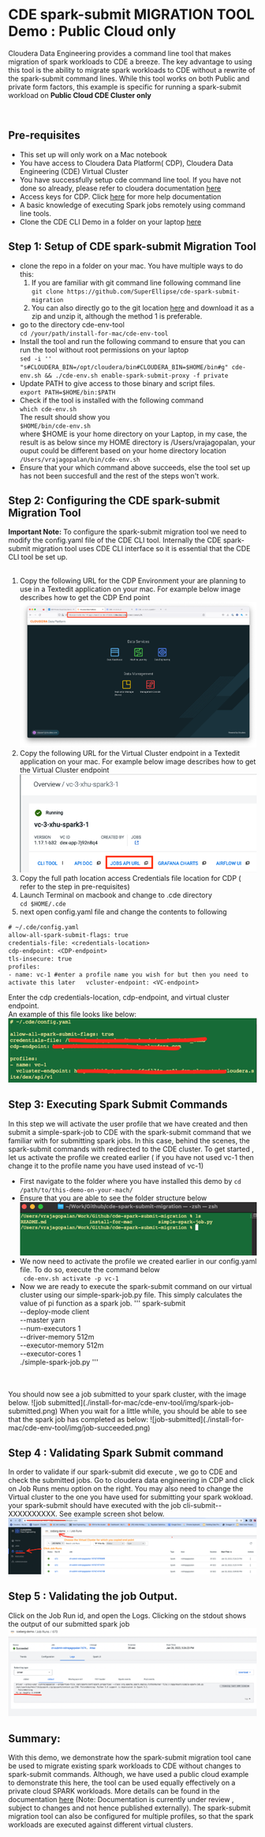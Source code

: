 # CDE spark-submit MIGRATION TOOL Demo : Public Cloud only

Cloudera Data Engineering provides a command line tool that makes migration of spark workloads to CDE a breeze. The key advantage to using this tool is the ability to migrate spark workloads to CDE without a rewrite of the spark-submit command lines. 
        While this tool works on both Public and private form factors, this example is specific for running a spark-submit workload on **Public Cloud CDE Cluster only** 

<br>

## Pre-requisites
- This set up will only work on a Mac notebook 
- You have access to Cloudera Data Platform( CDP), Cloudera Data Engineering (CDE) Virtual Cluster 
- You have successfully setup cde command line tool. If you have not done so already, please refer to  cloudera documentation [here](https://docs.cloudera.com/data-engineering/cloud/cli-access/topics/cde-cli.html)
- Access keys for CDP. Click [here](https://docs.cloudera.com/cdp-public-cloud/cloud/cli/topics/mc-cli-generating-an-api-access-key.html) for more help documentation
- A basic knowledge of executing Spark jobs remotely using command line tools. 
- Clone the CDE CLI Demo in a folder on your laptop [here]( https://github.com/pdefusco/CDE_CLI_demo )

## Step 1: Setup of CDE spark-submit Migration Tool 
- clone the repo in a folder on your mac. You have multiple ways to do this: 
    1)  If you are familiar with git command line  following command line <br>
`git clone https://github.com/SuperEllipse/cde-spark-submit-migration`
    2) You can also directly go to the git location [here](https://github.com/SuperEllipse/cde-spark-submit-migration) and download it as a zip and unzip it, although the method 1 is preferable. 
- go to the directory cde-env-tool <br>
`cd /your/path/install-for-mac/cde-env-tool`
- Install the tool and run the following command to ensure that you can run the tool without root permissions on your laptop<br>
`sed -i '' "s#CLOUDERA_BIN=/opt/cloudera/bin#CLOUDERA_BIN=$HOME/bin#g" cde-env.sh && ./cde-env.sh enable-spark-submit-proxy -f private`
- Update PATH to give access to those binary and script files. <br>
`export PATH=$HOME/bin:$PATH`
- Check if the tool is installed with the following command <br>
`which cde-env.sh` <br>
The result should show you <br> 
`$HOME/bin/cde-env.sh` <br>
where $HOME is your home directory on your Laptop,  in my case, the result is as below since my HOME directory is /Users/vrajagopalan, your ouput could be different based on your home directory location<br>
`/Users/vrajagopalan/bin/cde-env.sh`
- Ensure that your which command above succeeds, else the tool set up has not been succesfull and the rest of the steps won't work.

## Step 2: Configuring the CDE spark-submit Migration Tool 
**Important Note:** To configure the spark-submit migration tool we need to modify the config.yaml file of the CDE CLI tool. Internally the CDE spark-submit migration tool uses CDE CLI interface so it is essential that the CDE CLI tool be set up. <br><br>
1) Copy the following URL for the CDP Environment your are planning to use  in a Textedit application on your mac. For example below image describes how to get the CDP End point <br>
![CDP Endpoint](./install-for-mac/cde-env-tool/img/cdp-endpoint.png)
2) Copy the following URL for the Virtual Cluster endpoint  in a Textedit application on your mac. For example below image describes how to get the Virtual Cluster endpoint<br>
![CDP Endpoint](./install-for-mac/cde-env-tool/img/vc-endpoint.png)
3) Copy the full path location access Credentials file location for CDP ( refer to the step in pre-requisites)
4) Launch Terminal on macbook and change to .cde directory <br> 
`cd $HOME/.cde`
5) next open config.yaml file and change the contents to following
```
# ~/.cde/config.yaml 
allow-all-spark-submit-flags: true 
credentials-file: <credentials-location>
cdp-endpoint: <CDP-endpoint>
tls-insecure: true
profiles:
- name: vc-1 #enter a profile name you wish for but then you need to activate this later   vcluster-endpoint: <VC-endpoint>
```
Enter the cdp credentials-location, cdp-endpoint, and virtual cluster endpoint. <br>
An example of this file looks like below: <br>
![config-file-template](./install-for-mac/cde-env-tool/img/config_yaml.png)

## Step 3: Executing Spark Submit Commands 
In this step we will activate the user profile that we have created and then submit a simple-spark-job to CDE with the spark-submit command that we familiar with for submitting spark jobs. In this case, behind the scenes, the spark-submit commands with redirected to the CDE cluster. To get started , let us activate the profile we created earlier ( if you have not used vc-1 then change it to the profile name you have used instead of vc-1) <br> 
- First navigate to the folder where you have installed this demo by 
`cd /path/to/this-demo-on-your-mach/`
- Ensure that you are able to see the folder structure below <br>
![folder details](./install-for-mac/cde-env-tool/img/folder-details.png)
- We now need to activate the profile we created earlier in our config.yaml file. To do so, execute the command below <br>
` cde-env.sh activate -p vc-1`  <br>
- Now we are ready to execute the spark-submit command on our virtual cluster using our simple-spark-job.py file. This simply calculates the value of pi function as a spark job.
'''
spark-submit  \
    --deploy-mode client \
    --master yarn \
    --num-executors 1 \
    --driver-memory 512m \
    --executor-memory 512m \
    --executor-cores 1 \
./simple-spark-job.py
'''
<br> 
<br> 
You should now see a job submitted to your spark cluster, with the image below. 
![job submitted](./install-for-mac/cde-env-tool/img/spark-job-submitted.png)
When you wait for a little while, you should be able to see that the spark job has completed as below:
![job-submitted](./install-for-mac/cde-env-tool/img/job-succeeded.png)

## Step 4 : Validating Spark Submit command 
In order to validate if our spark-submit did execute , we go to CDE and check the submitted jobs. Go to cloudera data engineering in CDP and click on Job Runs menu option on the right. You may also need to change the Virtual cluster to the one you have used for submitting your spark wokload. your spark-submit should have executed with the job cli-submit-<username>-XXXXXXXXXX. See example screen shot below.<br>
![job-run](./install-for-mac/cde-env-tool/img/cde-ui-job-runs.png) 

## Step 5 : Validating the job Output. 
Click on the Job Run id, and open the Logs. Clicking on the stdout shows the output of our submitted spark job <br> 
![job-output](./install-for-mac/cde-env-tool/img/job-run-output.png) 

## Summary: 

With this demo, we demonstrate how the spark-submit migration tool  cane be used to migrate existing spark workloads to CDE without changes to spark-submit commands. Although, we have used a public cloud example to demonstrate this here, the tool can be  used equally effectively on a private cloud SPARK workloads. More details can be found in the documentation [here](https://docs-stage.cloudera.com/data-engineering/1.5.0/cde-spark-submit-migration/topics/cde-use-env.html) (Note: Documentation is currently under review , subject to changes and not hence published externally). The spark-submit migration tool can also be configured for multiple profiles, so that the spark workloads are executed against different virtual clusters. 